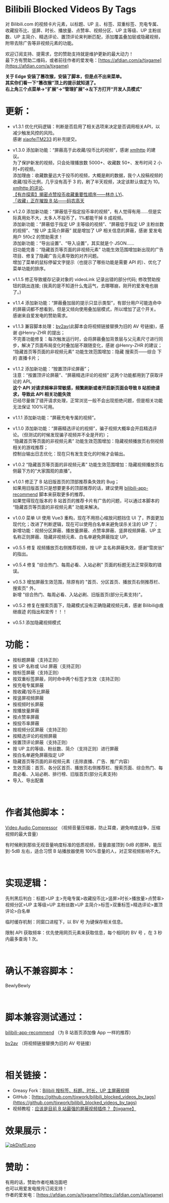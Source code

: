 <!--
 * @Author: tjxgame@outlook.com
 * @Date: 2024-01-30 14:57:38
 * @LastEditors: tjxgame
 * @LastEditTime: 2025-04-30 21:42:39
 * @FilePath: \undefinedd:\Projects\GitHub\bilibili_blocked_videos_by_tags\README.md
 * @Description: 给个三连吧
 *
 * Copyright (c) 2024 by tjxwork, All Rights Reserved.
-->

# Bilibili Blocked Videos By Tags

对 Bilibili.com 的视频卡片元素，以标题、UP 主、标签、双重标签、充电专属、收藏投币比、竖屏、时长、播放量、点赞率、视频分区、UP 主等级、UP 主粉丝数、UP 主简介、精选评论、置顶评论来判断匹配，添加覆盖叠加层或隐藏视频，附带去除广告等非视频元素的功能。

欢迎订阅支持、提需求，您的赞助支持就是维护更新的最大动力！  
最下方有赞助二维码，或者前往作者的爱发电：[https://afdian.com/a/tjxgame](https://afdian.com/a/tjxgame)

**关于 Edge 安装了篡改猴，安装了脚本，但是点不出来菜单。**  
**其实你们看一下“篡改猴”顶上的提示就知道了。**  
**右上角三个点菜单->“扩展”->“管理扩展”->左下方打开“开发人员模式”**

# 更新：

-   v1.3.1 优化代码逻辑：判断是否启用了相关选项来决定是否调用相关API，以减少触发风控的风险。  
    感谢 [xiaofeiTM233](https://github.com/tjxwork/bilibili_blocked_videos_by_tags/pull/16) 的补充提交。
    
-   v1.3.0 添加新功能：“屏蔽高于此收藏/投币比的视频”，感谢 [xmlhttp](https://greasyfork.org/zh-CN/users/68271-xmlhttp) 的建议。  
    为了保护新发的视频，只会处理播放数 5000+、收藏数 50+、发布时间 2 小时+的视频。  
    添加理由：收藏数量远大于投币的视频，大概是刷的数据，我个人投稿视频的收藏/投币比例，几乎没有高于 3 的，刷了半天视频，决定该默认值定为 10。  
    [xmlhttp 的评论](https://greasyfork.org/zh-CN/scripts/481629/discussions/296729)、  
    [【有亦探索】揭密点赞投币收藏重要性顺序——林亦 LYi](https://www.bilibili.com/video/BV1st411Y73m)、  
    [「收藏」正在摧毁 B 站——码农高天](https://www.bilibili.com/video/BV1Cz42187ju)

-   v1.2.0 添加新功能：“屏蔽低于指定投币率的视频”，有人觉得有用……但是实际真用处不大，太多人不投币了，1%都能干掉 8 成视频。  
    添加新功能：“屏蔽低于指定 UP 主等级的视频”、“屏蔽低于指定 UP 主粉丝数的视频”、“按 UP 主简介屏蔽” 就是增加了 UP 相关信息的屏蔽，感谢 爱发电用户 5f0c2 的赞助需求！  
    添加新功能：“导出设置”、“导入设置”，其实就是个 JSON……  
    旧功能完善：“隐藏首页等页面的非视频元素” 功能生效范围增加新出现的广告项目、修复了隐藏广告元素导致的对齐问题。  
    增加了菜单的鼠标停留文字提示（也提示了哪些功能是需要 API 的）、优化了菜单功能的排序。

-   v1.1.5 修正导致缓存记录对象的 videoLink 记录出错的部分代码; 修改赞助按钮的跳出连接; (我真的是不知道什么鬼运气，去哪哪崩，刚开的爱发电也崩了。)

-   v1.1.4 添加新功能：“屏蔽叠加层的提示只显示类型”，有部分用户可能连命中的屏蔽词都不想看到，但是又倾向使用叠加层模式，所以增加了这个开关。  
    感谢来自爱发电的赞助需求。

-   v1.1.3 兼容脚本处理：[bv2av](https://greasyfork.org/zh-CN/scripts/398535)(此脚本会将视频链接替换为旧的 AV 号链接)，感谢 @Henry-ZHR 的提出；  
    不完善功能修复：每次触发运行时，会将屏蔽叠加背景层与父元素尺寸进行同步，解决了页面布局变化时叠加层不跟随变化，感谢 @Henry-ZHR 的建议；  
    “隐藏首页等页面的非视频元素” 功能生效范围增加：隐藏 搜索页——综合 下的 直播卡片；

-   v1.1.2 添加新功能：“按置顶评论屏蔽”；  
    注意：“按置顶评论屏蔽”、“屏蔽精选评论的视频” 这两个功能都用到了获取评论的 API。  
    **这个 API 对请求频率非常敏感，频繁刷新或者开启新页面会导致 B 站拒绝请求，导致此 API 相关功能失效**  
    已经尽量做了错开请求处理，正常浏览一般不会出现拒绝问题，但是相关功能无法保证 100%可用。

-   v1.1.1 添加新功能：“屏蔽充电专属的视频”。

-   v1.1.0 添加新功能：“屏蔽精选评论的视频”，骗子视频大概率会开启精选评论。（但测试的时候发现骗子视频并不全是开的）；  
    “隐藏首页等页面的非视频元素” 功能生效范围增加：隐藏视频播放页右侧视频相关的游戏推荐；  
    控制台输出日志优化：现在只有发生变化的时候才会输出。

-   v1.0.2 “隐藏首页等页面的非视频元素” 功能生效范围增加：隐藏视频播放页右侧最下方的“大家围观的直播”。

-   v1.0.1 修正了 B 站旧版首页的顶部推荐条失效的 Bug；  
    如果用旧版首页只是想要更多的顶部推荐的话，建议使用 [bilibili-app-recommend](https://greasyfork.org/zh-CN/scripts/443530-bilibili-app-recommend) 脚本来获取更多的推荐。  
    如果觉得现在版本的 B 站首页的推荐卡片有广告的问题，可以通过本脚本的 “隐藏首页等页面的非视频元素” 功能来解决。

-   v1.0.0 菜单 UI 使用 Vue3 重构，现在不用担心缩放问题挡住 UI 了，界面更加现代化；改进了判断逻辑，现在可以使用白名单来避免误杀关注的 UP 了；  
    新增功能：视频分区屏蔽、播放量屏蔽、点赞率屏蔽、竖屏视频屏蔽、UP 主名称正则屏蔽、隐藏非视频元素、白名单避免屏蔽指定 UP。

-   v0.5.5 修复 视频播放页右侧推荐视频，按 UP 主名称屏蔽失效，感谢“雪炭翁” 的指出。
-   v0.5.4 修复 "综合热门、每周必看、入站必刷" 页面的标题无法正常获取的错误。
-   v0.5.3 增加屏蔽生效范围，除原有的 "首页、分区首页、播放页右侧推荐栏、搜索页" 外，  
     新增 "综合热门、每周必看、入站必刷、旧版首页(部分元素支持)"。
-   v0.5.2 修复在搜索页面下，隐藏模式没有正确隐藏视频元素，感谢 Bilibili@痕继痕迹 的指出和宣传！！！
-   v0.5.1 添加隐藏视频模式

# 功能：

-   按标题屏蔽（支持正则）
-   按 UP 名称或 Uid 屏蔽（支持正则）
-   按标签屏蔽（支持正则）
-   按双重标签屏蔽，同时命中两个标签才生效（支持正则）
-   按充电专属屏蔽
-   按收藏/投币比屏蔽
-   按竖屏视频屏蔽
-   按视频时长屏蔽
-   按播放量屏蔽
-   按点赞率屏蔽
-   按投币率屏蔽
-   按视频分区屏蔽（支持正则）
-   按精选评论的视频屏蔽
-   按置顶评论屏蔽（支持正则）
-   按 UP 主的等级、粉丝数、简介（支持正则）进行屏蔽
-   按白名单避免屏蔽指定 UP
-   隐藏首页等页面的非视频元素（去除直播、广告、推广内容）
-   生效页面：首页、各分区首页、播放页右侧推荐栏、搜索页面、综合热门、每周必看、入站必刷、排行榜、旧版首页(部分元素支持)
-   导入、导出配置

‍

# 作者其他脚本：

[Video Audio Compressor](https://greasyfork.org/zh-CN/scripts/489529-video-audio-compressor) （视频音量压缩器，防止耳聋，避免响度战争，压缩视频的最大音量）

有时候刷到那些无视音量响度标准的低质视频，音量直接顶到 0dB 的那种，能压到-5dB 左右，适合习惯 B 站播放器使用 100%音量的人，对正常视频影响不大。

‍

# 实现逻辑：

先判黑后判白：标题>UP 主>充电专属>收藏投币比>竖屏>时长>播放量>点赞率>视频分区>UP 主等级>UP 主粉丝数>UP 主简介>标签>双重标签>精选评论>置顶评论>白名单

临时缓存机制：同窗口进程下，以 BV 号 为键保存相关信息。

限制 API 获取频率：优先使用网页元素来获取信息，每个相同的 BV 号 ，在 3 秒内最多查询 1 次。

‍

# 确认不兼容脚本：

BewlyBewly

‍

# 脚本兼容测试通过：

[bilibili-app-recommend](https://greasyfork.org/zh-CN/scripts/443530) （为 B 站首页添加像 App 一样的推荐）

[bv2av](https://greasyfork.org/zh-CN/scripts/398535) （将视频链接替换为旧的 AV 号链接）

‍

# 相关链接：

-   Greasy Fork：[Bilibili 按标签、标题、时长，UP 主屏蔽视频](https://greasyfork.org/zh-CN/scripts/481629-bilibili-%E6%8C%89%E6%A0%87%E7%AD%BE-%E6%A0%87%E9%A2%98-%E6%97%B6%E9%95%BF-up%E4%B8%BB%E5%B1%8F%E8%94%BD%E8%A7%86%E9%A2%91)
-   GitHub：[https://github.com/tjxwork/bilibili_blocked_videos_by_tags](https://github.com/tjxwork/bilibili_blocked_videos_by_tags)
-   视频教程：[应该是目前 B 站最强的屏蔽视频插件？【tjxgame】](https://www.bilibili.com/video/BV1WJ4m1u79n/)

# 效果展示：

[![pkDjsf0.png](https://s21.ax1x.com/2024/06/22/pkDjsf0.png)](https://imgse.com/i/pkDjsf0)
‍

# 赞助：

有用的话，赞助作者吃桶泡面吧  
也可以用爱发电按月订阅支持！  
作者的爱发电：[https://afdian.com/a/tjxgame](https://afdian.com/a/tjxgame)
